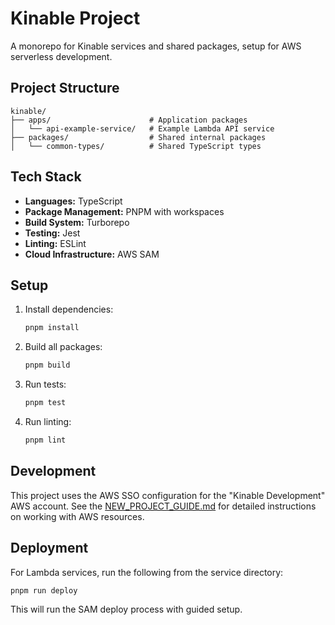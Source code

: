 # Kinable Project

A monorepo for Kinable services and shared packages, setup for AWS serverless development.

## Project Structure

```
kinable/
├── apps/                      # Application packages
│   └── api-example-service/   # Example Lambda API service
├── packages/                  # Shared internal packages
│   └── common-types/          # Shared TypeScript types
```

## Tech Stack

- **Languages:** TypeScript
- **Package Management:** PNPM with workspaces
- **Build System:** Turborepo
- **Testing:** Jest
- **Linting:** ESLint
- **Cloud Infrastructure:** AWS SAM

## Setup

1. Install dependencies:
   ```bash
   pnpm install
   ```

2. Build all packages:
   ```bash
   pnpm build
   ```

3. Run tests:
   ```bash
   pnpm test
   ```

4. Run linting:
   ```bash
   pnpm lint
   ```

## Development

This project uses the AWS SSO configuration for the "Kinable Development" AWS account. See the [NEW_PROJECT_GUIDE.md](NEW_PROJECT_GUIDE.md) for detailed instructions on working with AWS resources.

## Deployment

For Lambda services, run the following from the service directory:

```bash
pnpm run deploy
```

This will run the SAM deploy process with guided setup. 